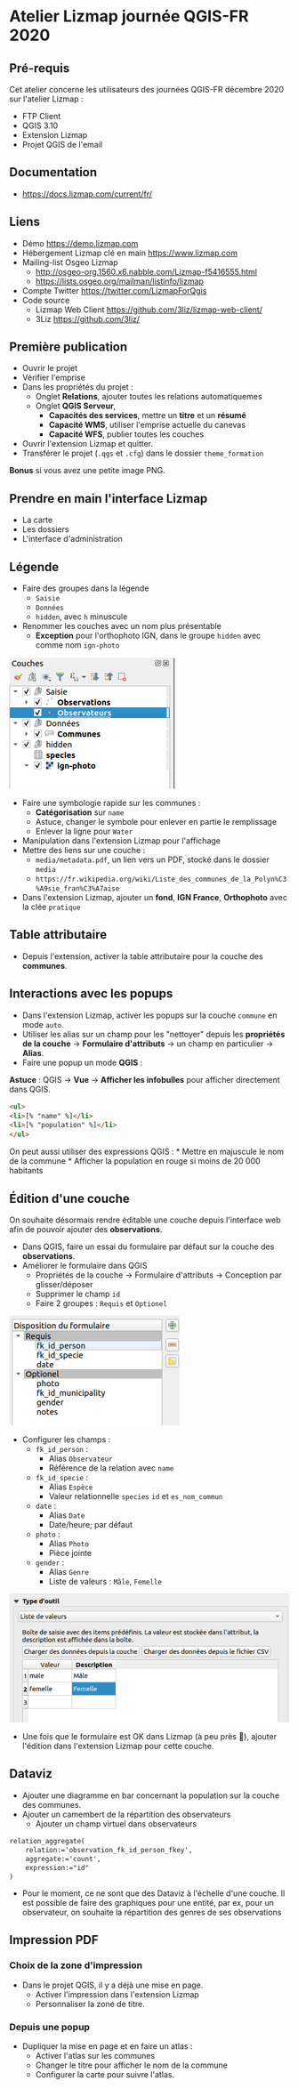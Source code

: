 # Atelier Lizmap journée QGIS-FR 2020

## Pré-requis

Cet atelier concerne les utilisateurs des journées QGIS-FR décembre 2020 sur l'atelier Lizmap :

* FTP Client
* QGIS 3.10  
* Extension Lizmap
* Projet QGIS de l'email

## Documentation

* https://docs.lizmap.com/current/fr/

## Liens

* Démo https://demo.lizmap.com
* Hébergement Lizmap clé en main https://www.lizmap.com
* Mailing-list Osgeo Lizmap
    * http://osgeo-org.1560.x6.nabble.com/Lizmap-f5416555.html
    * https://lists.osgeo.org/mailman/listinfo/lizmap
* Compte Twitter https://twitter.com/LizmapForQgis
* Code source
    * Lizmap Web Client https://github.com/3liz/lizmap-web-client/
    * 3Liz https://github.com/3liz/

## Première publication

* Ouvrir le projet
* Vérifier l'emprise  
* Dans les propriétés du projet :
    * Onglet **Relations**, ajouter toutes les relations automatiquemes
    * Onglet **QGIS Serveur**,
        * **Capacités des services**, mettre un **titre** et un **résumé**
        * **Capacité WMS**, utiliser l'emprise actuelle du canevas
        * **Capacité WFS**, publier toutes les couches
* Ouvrir l'extension Lizmap et quitter.
* Transférer le projet (`.qgs` et `.cfg`) dans le dossier `theme_formation`

**Bonus** si vous avez une petite image PNG.

## Prendre en main l'interface Lizmap

* La carte
* Les dossiers
* L'interface d'administration
    
## Légende

* Faire des groupes dans la légende
    * `Saisie`
    * `Données`
    * `hidden`, avec `h` minuscule
* Renommer les couches avec un nom plus présentable
    * **Exception** pour l'orthophoto IGN, dans le groupe `hidden` avec comme nom `ign-photo`
    
![legend](./media/legend.png)

* Faire une symbologie rapide sur les communes :
    * **Catégorisation** sur `name`
    * Astuce, changer le symbole pour enlever en partie le remplissage
    * Enlever la ligne pour `Water`
* Manipulation dans l'extension Lizmap pour l'affichage
* Mettre des liens sur une couche : 
    * `media/metadata.pdf`, un lien vers un PDF, stocké dans le dossier `media`
    * `https://fr.wikipedia.org/wiki/Liste_des_communes_de_la_Polyn%C3%A9sie_fran%C3%A7aise`
* Dans l'extension Lizmap, ajouter un **fond**, **IGN France**, **Orthophoto** avec la clée `pratique`

## Table attributaire

* Depuis l'extension, activer la table attributaire pour la couche des **communes**.

## Interactions avec les popups

* Dans l'extension Lizmap, activer les popups sur la couche `commune` en mode `auto`.
* Utiliser les alias sur un champ pour les "nettoyer" depuis les **propriétés de la couche** -> 
  **Formulaire d'attributs** -> un champ en particulier -> **Alias**.
* Faire une popup un mode **QGIS** :

**Astuce** : QGIS -> **Vue** -> **Afficher les infobulles** pour afficher directement dans QGIS.

```html
<ul>
<li>[% "name" %]</li>
<li>[% "population" %]</li>
</ul>
```

On peut aussi utiliser des expressions QGIS : 
    * Mettre en majuscule le nom de la commune
    * Afficher la population en rouge si moins de 20 000 habitants

## Édition d'une couche

On souhaite désormais rendre éditable une couche depuis l'interface web afin de pouvoir ajouter des **observations**.

* Dans QGIS, faire un essai du formulaire par défaut sur la couche des **observations**.
* Améliorer le formulaire dans QGIS
    * Propriétés de la couche -> Formulaire d'attributs -> Conception par glisser/déposer
    * Supprimer le champ `id`
    * Faire 2 groupes : `Requis` et `Optionel`
    
![Drag/drop form](./media/drag_and_drop.png)

* Configurer les champs :
    * `fk_id_person` : 
        * Alias `Observateur`
        * Référence de la relation avec `name`
    * `fk_id_specie` : 
        * Alias `Espèce`
        * Valeur relationnelle `species` `id` et `es_nom_commun`
    * `date` : 
        * Alias `Date`
        * Date/heure; par défaut
    * `photo` : 
        * Alias `Photo`
        * Pièce jointe
    * `gender` : 
        * Alias `Genre`
        * Liste de valeurs : `Mâle`, `Femelle`

![Form values](./media/list_value.png)

* Une fois que le formulaire est OK dans Lizmap (à peu près 🙂), ajouter l'édition dans l'extension Lizmap pour cette couche.

## Dataviz

* Ajouter une diagramme en bar concernant la population sur la couche des communes.
* Ajouter un camembert de la répartition des observateurs
    * Ajouter un champ virtuel dans observateurs
    
```
relation_aggregate(
	relation:='observation_fk_id_person_fkey',
	aggregate:='count',
	expression:="id"
)
```

* Pour le moment, ce ne sont que des Dataviz à l'échelle d'une couche. Il est possible de faire des graphiques
  pour une entité, par ex, pour un observateur, on souhaite la répartition des genres de ses observations
  

## Impression PDF

### Choix de la zone d'impression

* Dans le projet QGIS, il y a déjà une mise en page.
    * Activer l'impression dans l'extension Lizmap
    * Personnaliser la zone de titre.

### Depuis une popup

* Dupliquer la mise en page et en faire un atlas : 
    * Activer l'atlas sur les communes
    * Changer le titre pour afficher le nom de la commune
    * Configurer la carte pour suivre l'atlas.

